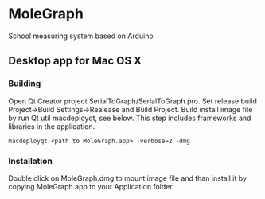 # MoleGraph
School measuring system based on Arduino

## Desktop app for Mac OS X

### Building
Open Qt Creator project SerialToGraph/SerialToGraph.pro. Set release build Project->Build Settings->Realease and Build Project. Build install image file by run Qt util macdeployqt, see below. This step includes frameworks and libraries in the application.

`macdeployqt <path to MoleGraph.app> -verbose=2 -dmg`

### Installation
Double click on MoleGraph.dmg to mount image file and than install it by copying MoleGraph.app to your Application folder.
